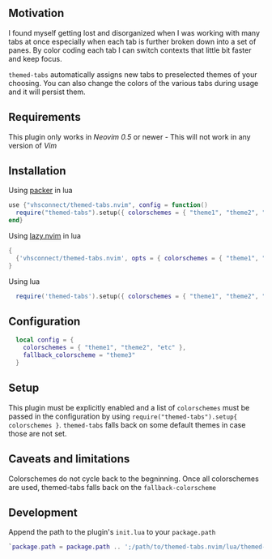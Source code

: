 ## Motivation

I found myself getting lost and disorganized when I was working with many tabs at once especially when each tab is further broken down into a set of panes. By color coding each tab I can switch contexts that little bit faster and keep focus.

`themed-tabs` automatically assigns new tabs to preselected themes of your choosing. You can also change the colors of the various tabs during usage and it will persist them.

## Requirements

This plugin only works in _Neovim 0.5_ or newer - This will not work in any version of _Vim_

## Installation

Using [packer](https://github.com/wbthomason/packer.nvim) in lua

```lua
use {"vhsconnect/themed-tabs.nvim", config = function()
  require("themed-tabs").setup({ colorschemes = { "theme1", "theme2", "etc" }})
end}
```

Using [lazy.nvim](https://github.com/folke/lazy.nvim) in lua

```lua
{
  {'vhsconnect/themed-tabs.nvim', opts = { colorschemes = { "theme1", "theme2", "etc" }}}
}
```

Using lua

```lua
  require('themed-tabs').setup({ colorschemes = { "theme1", "theme2", "etc" }}) 
```

## Configuration
```lua
  local config = { 
    colorschemes = { "theme1", "theme2", "etc" },
    fallback_colorscheme = "theme3"
  }
```



## Setup

This plugin must be explicitly enabled and a list of `colorschemes` must be passed in the configuration by using `require("themed-tabs").setup{ colorschemes }`. `themed-tabs` falls back on some default themes in case those are not set.

## Caveats and limitations

Colorschemes do not cycle back to the begninning. Once all colorschemes are used, themed-tabs falls back on the `fallback-colorscheme`

## Development

Append the path to the plugin's `init.lua` to your `package.path`

```lua
`package.path = package.path .. ';/path/to/themed-tabs.nvim/lua/themed-tabs/init.lua'`
```
